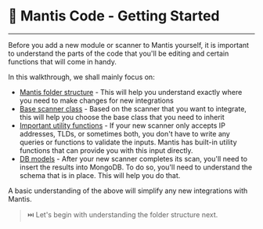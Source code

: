 # 📖 Mantis Code - Getting Started
---

Before you add a new module or scanner to Mantis yourself, it is important to understand the parts of the code that you'll be editing and certain functions that will come in handy.

In this walkthrough, we shall mainly focus on:

- [Mantis folder structure](/./basics-mantis-code/folder-structure.md) - This will help you understand exactly where you need to make changes for new integrations
- [Base scanner class](/./basics-mantis-code/scanner-base-class.md) - Based on the scanner that you want to integrate, this will help you choose the base class that you need to inherit
- [Important utility functions](/./basics-mantis-code/important-utils.md) - If your new scanner only accepts IP addresses, TLDs, or sometimes both, you don't have to write any queries or functions to validate the inputs. Mantis has built-in utility functions that can provide you with this input directly. 
- [DB models](/./basics-mantis-code/db-models.md) - After your new scanner completes its scan, you'll need to insert the results into MongoDB. To do so, you'll need to understand the schema that is in place. This will help you do that.

A basic understanding of the above will simplify any new integrations with Mantis.

> ⏭️ Let's begin with understanding the folder structure next.
